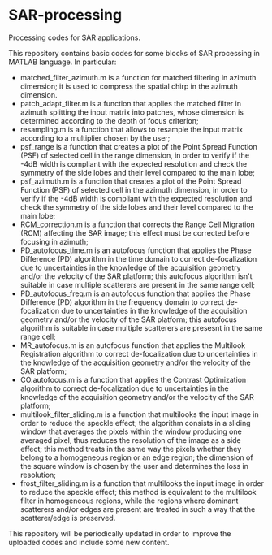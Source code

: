 # SAR-processing
Processing codes for SAR applications.

This repository contains basic codes for some blocks of SAR processing in MATLAB language. In particular:
- matched_filter_azimuth.m is a function for matched filtering in azimuth dimension; it is used to compress the spatial chirp in the azimuth dimension.
- patch_adapt_filter.m is a function that applies the matched filter in azimuth splitting the input matrix into patches, whose dimension is determined according to the depth of focus criterion;
- resampling.m is a function that allows to resample the input matrix according to a multiplier chosen by the user;
- psf_range is a function that creates a plot of the Point Spread Function (PSF) of selected cell in the range dimension, in order to verify if the -4dB width is compliant with the expected resolution and check the symmetry of the side lobes and their level compared to the main lobe;
- psf_azimuth.m is a function that creates a plot of the Point Spread Function (PSF) of selected cell in the azimuth dimension, in order to verify if the -4dB width is compliant with the expected resolution and check the symmetry of the side lobes and their level compared to the main lobe;
- RCM_correction.m is a function that corrects the Range Cell Migration (RCM) affecting the SAR image; this effect must be corrected before focusing in azimuth;
- PD_autofocus_time.m is an autofocus function that applies the Phase Difference (PD) algorithm in the time domain to correct de-focalization due to uncertainties in the knowledge of the acquisition geometry and/or the velocity of the SAR platform; this autofocus algorithm isn't suitable in case multiple scatterers are present in the same range cell;
- PD_autofocus_freq.m is an autofocus function that applies the Phase Difference (PD) algorithm in the frequency domain to correct de-focalization due to uncertainties in the knowledge of the acquisition geometry and/or the velocity of the SAR platform; this autofocus algorithm is suitable in case multiple scatterers are presesnt in the same range cell;
- MR_autofocus.m is an autofocus function that applies the Multilook Registration algorithm to correct de-focalization due to uncertainties in the knowledge of the acquisition geometry and/or the velocity of the SAR platform;
- CO.autofocus.m is a function that applies the Contrast Optimization algorithm to correct de-focalization due to uncertainties in the knowledge of the acquisition geometry and/or the velocity of the SAR platform;
- multilook_filter_sliding.m is a function that multilooks the input image in order to reduce the speckle effect; the algorithm consists in a sliding window that averages the pixels within the window producing one averaged pixel, thus reduces the resolution of the image as a side effect; this method treats in the same way the pixels whether they belong to a homogeneous region or an edge region; the dimension of the square window is chosen by the user and determines the loss in resolution;
- frost_filter_sliding.m is a function that multilooks the input image in order to reduce the speckle effect; this method is equivalent to the multilook filter in homogeneous regions, while the regions where dominant scatterers and/or edges are present are treated in such a way that the scatterer/edge is preserved.

This repository will be periodically updated in order to improve the uploaded codes and include some new content.
